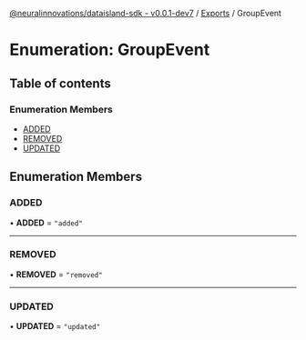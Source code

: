 [@neuralinnovations/dataisland-sdk - v0.0.1-dev7](../../README.md) / [Exports](../modules.md) / GroupEvent

# Enumeration: GroupEvent

## Table of contents

### Enumeration Members

- [ADDED](GroupEvent.md#added)
- [REMOVED](GroupEvent.md#removed)
- [UPDATED](GroupEvent.md#updated)

## Enumeration Members

### ADDED

• **ADDED** = ``"added"``

___

### REMOVED

• **REMOVED** = ``"removed"``

___

### UPDATED

• **UPDATED** = ``"updated"``
